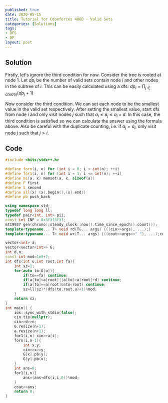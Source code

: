 ```yaml
---
published: true
date: 2020-05-15
title: Tutorial for Cdoeforces 486D - Valid Sets
categories: [Solutions]
tags:
- DFS
- DP
layout: post
---
```


<!--more-->

## Solution

Firstly, let's ignore the third condition for now. Consider the tree is rooted at node 1. Let $dp_i$ be the number of valid sets contain node $i$ and other nodes in the subtree of $i$. This can be easily calculated using a dfs: $dp_i=\prod_{j\in child(i)}(dp_j+1)$

Now consider the third condition. We can set each node to be the smallest value in the valid set respectively. After setting the smallest value, start dfs from node $i$ and only visit nodes $j$ such that $a_i\leq a_j \leq a_i+d$. In this case, the third condition is satisfied so we can calculate the answer using the formula above. Also be careful with the duplicate counting, i.e. if $a_j=a_i$, only visit node $j$ such that $j>i$.

## Code
```cpp
#include <bits/stdc++.h>

#define forn(i, n) for (int i = 0; i < int(n); ++i)
#define for1(i, n) for (int i = 1; i <= int(n); ++i)
#define ms(a, x) memset(a, x, sizeof(a))
#define F first
#define S second
#define all(x) (x).begin(),(x).end()
#define pb push_back

using namespace std;
typedef long long ll;
typedef pair<int, int> pii;
const int INF = 0x3f3f3f3f;
mt19937 gen(chrono::steady_clock::now().time_since_epoch().count());
template<typename... T> void rd(T&... args) {((cin>>args), ...);}
template<typename... T> void wr(T... args) {((cout<<args<<" "), ...);cout<<endl;}

vector<int> a;
vector<vector<int>> G;
int d,n;
const int mod=1e9+7;
int dfs(int u,int root,int fa){
    int sz=1;
    for(auto to:G[u]){
        if(to==fa) continue;
        if(a[to]<a[root]||a[to]>a[root]+d) continue;
        if(a[to]==a[root]&&to<root) continue;
        sz=ll(sz)*(dfs(to,root,u)+1)%mod;
    }
    return sz;
}
int main() {
    ios::sync_with_stdio(false);
    cin.tie(nullptr);
    cin>>d>>n;
    G.resize(n+1);
    a.resize(n+1);
    for1(i,n) cin>>a[i];
    forn(i,n-1){
        int x,y;
        cin>>x>>y;
        G[x].pb(y);
        G[y].pb(x);
    }
    int ans=0;
    for1(i,n){
        ans=(ans+dfs(i,i,0))%mod;
    }
    cout<<ans;
    return 0;
}
```
